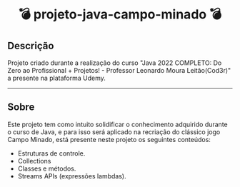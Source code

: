 <h1 align="center">💣 projeto-java-campo-minado 💣</h1> 

## Descrição

Projeto criado durante a realização do curso "Java 2022 COMPLETO: Do Zero ao Profissional + Projetos! - Professor Leonardo Moura Leitão(Cod3r)" a presente na plataforma Udemy.

***

## Sobre 

Este projeto tem como intuito solidificar o conhecimento adquirido durante o curso de Java, e para isso será aplicado na recriação do clássico jogo Campo Minado, está presente neste projeto os seguintes conteúdos:

* Estruturas de controle.
* Collections
* Classes e métodos.
* Streams APIs (expressões lambdas).
